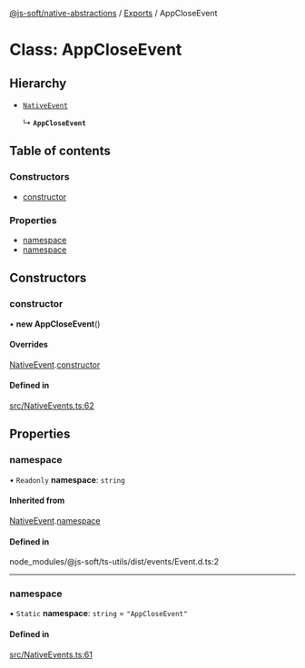 [@js-soft/native-abstractions](../README.md) / [Exports](../modules.md) / AppCloseEvent

# Class: AppCloseEvent

## Hierarchy

- [`NativeEvent`](NativeEvent.md)

  ↳ **`AppCloseEvent`**

## Table of contents

### Constructors

- [constructor](AppCloseEvent.md#constructor)

### Properties

- [namespace](AppCloseEvent.md#namespace)
- [namespace](AppCloseEvent.md#namespace)

## Constructors

### constructor

• **new AppCloseEvent**()

#### Overrides

[NativeEvent](NativeEvent.md).[constructor](NativeEvent.md#constructor)

#### Defined in

[src/NativeEvents.ts:62](https://github.com/js-soft/ts-native-access/blob/f2bbc45/packages/abstractions/src/NativeEvents.ts#L62)

## Properties

### namespace

• `Readonly` **namespace**: `string`

#### Inherited from

[NativeEvent](NativeEvent.md).[namespace](NativeEvent.md#namespace)

#### Defined in

node_modules/@js-soft/ts-utils/dist/events/Event.d.ts:2

___

### namespace

▪ `Static` **namespace**: `string` = `"AppCloseEvent"`

#### Defined in

[src/NativeEvents.ts:61](https://github.com/js-soft/ts-native-access/blob/f2bbc45/packages/abstractions/src/NativeEvents.ts#L61)

